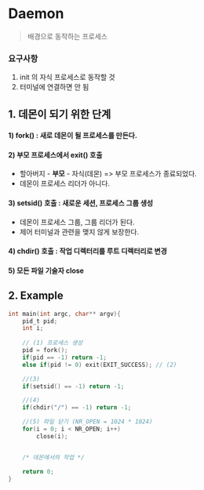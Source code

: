 ﻿# Daemon
> 배경으로 동작하는 프로세스

### 요구사항
1. init 의 자식 프로세스로 동작할 것
2. 터미널에 연결하면 안 됨

## 1. 데몬이 되기 위한 단계
#### 1) fork() : 새로 데몬이 될 프로세스를 만든다.

#### 2) 부모 프로세스에서 exit() 호출
- 할아버지 - **부모** - 자식(데몬) => 부모 프로세스가 종료되었다.
- 데몬이 프로세스 리더가 아니다.

#### 3) setsid() 호출 : 새로운 세션, 프로세스 그룹 생성
- 데몬이 프로세스 그룹, 그룹 리더가 된다.
- 제어 터미널과 관련을 맺지 않게 보장한다.

#### 4) chdir() 호출 : 작업 디렉터리를 루트 디렉터리로 변경

#### 5) 모든 파일 기술자 close


## 2. Example
```c
int main(int argc, char** argv){
	pid_t pid;
	int i;
	
	// (1) 프로세스 생성
	pid = fork();
	if(pid == -1) return -1;
	else if(pid != 0) exit(EXIT_SUCCESS); // (2)

	//(3)
	if(setsid() == -1) return -1;

	//(4)
	if(chdir("/") == -1) return -1;

	//(5) 파일 닫기 (NR_OPEN = 1024 * 1024)
	for(i = 0; i < NR_OPEN; i++)
		close(i);


	/* 데몬에서의 작업 */

	return 0;
}
```